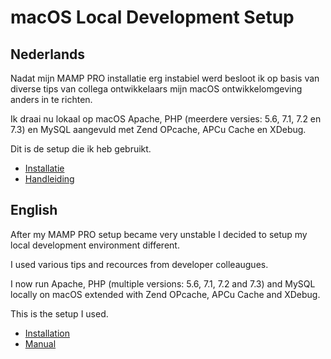 # macOS Local Development Setup

## Nederlands

Nadat mijn MAMP PRO installatie erg instabiel werd besloot ik op basis van diverse tips van collega ontwikkelaars mijn macOS ontwikkelomgeving anders in te richten.

Ik draai nu lokaal op macOS Apache, PHP (meerdere versies: 5.6, 7.1, 7.2 en 7.3) en MySQL aangevuld met Zend OPcache, APCu Cache en XDebug.

Dit is de setup die ik heb gebruikt.

- <a href="https://github.com/renekreijveld/macOS-Local-Development-Setup/blob/master/development.setup.dutch.md" target="_blank">Installatie</a>
- <a href="https://github.com/renekreijveld/macOS-Local-Development-Setup/blob/master/manual.dutch.md" target="_blank">Handleiding</a>

## English

After my MAMP PRO setup became very unstable I decided to setup my local development environment different.

I used various tips and recources from developer colleaugues.

I now run Apache, PHP (multiple versions: 5.6, 7.1, 7.2 and 7.3) and MySQL locally on macOS extended with Zend OPcache, APCu Cache and XDebug.

This is the setup I used.

- <a href="https://github.com/renekreijveld/macOS-Local-Development-Setup/blob/master/development.setup.english.md" target="_blank">Installation</a>
- <a href="https://github.com/renekreijveld/macOS-Local-Development-Setup/blob/master/manual.english.md" target="_blank">Manual</a>
